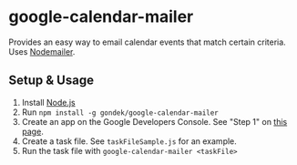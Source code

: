 google-calendar-mailer
======================

Provides an easy way to email calendar events that match certain criteria. Uses [Nodemailer](https://github.com/andris9/Nodemailer).

## Setup & Usage

1. Install [Node.js](https://nodejs.org/)
2. Run `npm install -g gondek/google-calendar-mailer`
3. Create an app on the Google Developers Console. See "Step 1" on [this page](https://developers.google.com/google-apps/calendar/quickstart/nodejs).
4. Create a task file. See `taskFileSample.js` for an example.
5. Run the task file with `google-calendar-mailer <taskFile>`
